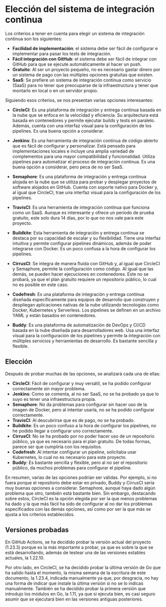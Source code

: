 # Elección del sistema de integración continua

Los criterios a tener en cuenta para elegir un sistema de integración continua son los siguientes:
- **Facilidad de implementación**: el sistema debe ser fácil de configurar e implementar para pasar los tests de integración.
- **Fácil integración con GitHub**: el sistema debe ser fácil de integrar con GitHub para que se ejecute automáticamente al hacer un push.
- **Gratuito**: Al ser un proyecto pequeño, no es necesario gastar dinero por un sistema de pago con las múltiples opciones gratuitas que existen.
- **SaaS**: Se prefiere un sistema de integración continua como servicio (SaaS) para no tener que preocuparse de la infraestructura y tener que montarlo en local o en un servidor propio.

Siguiendo esos criterios, se nos presentan varias opciones interesantes:

- **CircleCI**: Es una plataforma de integración y entrega continua basada en la nube que se enfoca en la velocidad y eficiencia. Su arquitectura está basada en contenedores y permite ejecutar builds y tests en paralelo. Además, cuenta con una interfaz visual para la configuración de los pipelines. Es una buena opción a considerar.

- **Jenkins**: Es una herramienta de integración continua de código abierto que es fácil de configurar y personalizar. Está pensado para implementaciones locales e incluye una amplia variedad de complementos para una mayor compatibilidad y funcionalidad. Utiliza pipelines para automatizar el proceso de integración continua. Es una buena opción a considerar, pero peca de no ser SaaS.

- **Semaphore**: Es una plataforma de integración y entrega continua alojada en la nube que se utiliza para probar y desplegar proyectos de software alojados en GitHub. Cuenta con soporte nativo para Docker y, al igual que CircleCI, trae una interfaz visual para la configuración de los pipelines. 

- **TravisCI**: Es una herramienta de integración continua que funciona como un SaaS. Aunque es interesante y ofrece un periodo de prueba gratuito, este solo dura 14 días, por lo que no nos vale para este proyecto.

- **Buildkite**: Esta herramienta de integración y entrega continua se destaca por su capacidad de escalar y su flexibilidad. Tiene una interfaz intuitiva y permite configurar pipelines dinámicos, además de poder integrarse con Docker. Es un poco confusa a la hora de configurar los pipelines.

- **CirrusCI**: Se integra de manera fluida con GitHub y, al igual que CircleCI y Semaphore, permite la configuración como código. Al igual que las demás, se pueden hacer ejecuciones en contenedores. Este no se probará, ya que el plan gratuito requiere un repositorio público, lo cual no es posible en este caso.

- **Codefresh**: Es una plataforma de integración y entrega continua diseñada específicamente para equipos de desarrollo que construyen y despliegan aplicaciones nativas de la nube utilizando tecnologías como Docker, Kubernetes y Serverless. Los pipelines se definen en un archivo YAML y están basados en contenedores. 

- **Buddy**: Es una plataforma de automatización de DevOps y CI/CD basada en la nube diseñada para desarrolladores web. Usa una interfaz visual para la configuración de los pipelines y permite la integración con múltiples servicios y herramientas de desarrollo. Es bastante sencilla y flexible.


## Elección

Después de probar muchas de las opciones, se analizará cada una de ellas:

- **CircleCI**: Fácil de configurar y muy versátil, se ha podido configurar correctamente sin mayor problema.
- **Jenkins**: Como se comenta, al no ser SaaS, no se ha probado ya que lo suyo es tener una infraestructura propia.
- **Semaphore**: No da problemas para configurar sin hacer uso de la imagen de Docker, pero al intentar usarla, no se ha podido configurar correctamente.
- **TravisCI**: Al descubrirse que es de pago, no se ha probado.
- **Buildkite**: Es un poco confuso a la hora de configurar los pipelines, no he podido llegar a configurar uno correctamente.
- **CirrusCI**: No se ha probado por no poder hacer uso de un repositorio público, ya que es necesario para el plan gratuito. De todas formas, parece ser que cumpliría con los requisitos.
- **Codefresh**: Al intentar configurar un pipeline, solicitaba usar Kubernetes, lo cual no es necesario para este proyecto.
- **Buddy**: Es bastante sencilla y flexible, pero al no ser el repositorio público, da muchos problemas para configurar el pipeline.

En resumen, varias de las opciones podrían ser válidas. Por ejemplo, si no fuera porque el repositorio debe estar en privado, Buddy y CirrusCI sería muy buenas opciones a considerar. Semaphore, aunque haya dado algún problema que otro, también está bastante bien. Sin embargo, destacando sobre estos, CircleCI es la opción elegida por ser la que menos problemas ha dado y la que más fácil ha sido de configurar al no dar los problemas especificados con las demás opciones, así como por ser la que más se ajusta a los criterios establecidos.

## Versiones probadas

En GitHub Actions, se ha decidido probar la versión actual del proyecto (1.23.3) porque es la más importante a probar, ya que es sobre la que se está desarrollando, además de testear una de las versiones estables actuales, la 1.22.10. 

Por otro lado, en CircleCI, se ha decidido probar la última versión de Go que ha salido hasta el momento, la misma semana de la escritura de este documento, la 1.23.4, indicada manualmente ya que, por desgracia, no hay una forma de indicar que instale la última versión si no se lo indicas manualmente. También se ha decidido probar la primera versión que introdujo los módulos en Go, la 1.11, ya que si ejecuta bien, es casi seguro asumir que se ejecutará bien en las versiones antiguas posteriores.